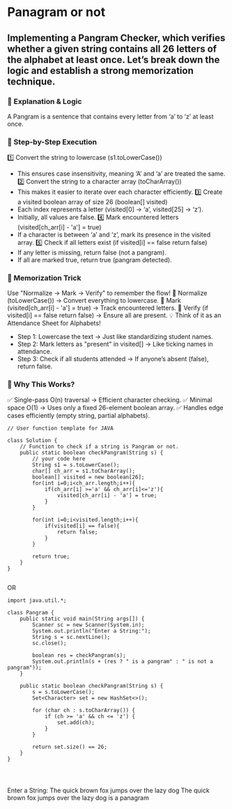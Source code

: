# Panagram or not

## Implementing a Pangram Checker, which verifies whether a given string contains all 26 letters of the alphabet at least once. Let’s break down the logic and establish a strong memorization technique.

### 🔹 Explanation & Logic
A Pangram is a sentence that contains every letter from ‘a’ to ‘z’ at least once.
### 🚀 Step-by-Step Execution
1️⃣ Convert the string to lowercase (s1.toLowerCase())
- This ensures case insensitivity, meaning ‘A’ and ‘a’ are treated the same.
2️⃣ Convert the string to a character array (toCharArray())
- This makes it easier to iterate over each character efficiently.
3️⃣ Create a visited boolean array of size 26 (boolean[] visited)
- Each index represents a letter (visited[0] → ‘a’, visited[25] → ‘z’).
- Initially, all values are false.
4️⃣ Mark encountered letters (visited[ch_arr[i] - 'a'] = true)
- If a character is between ‘a’ and ‘z’, mark its presence in the visited array.
5️⃣ Check if all letters exist (if visited[i] == false return false)
- If any letter is missing, return false (not a pangram).
- If all are marked true, return true (pangram detected).

### 🧠 Memorization Trick
Use "Normalize → Mark → Verify" to remember the flow!
🔹 Normalize (toLowerCase()) → Convert everything to lowercase.
🔹 Mark (visited[ch_arr[i] - 'a'] = true) → Track encountered letters.
🔹 Verify (if visited[i] == false return false) → Ensure all are present.
💡 Think of it as an Attendance Sheet for Alphabets!
- Step 1: Lowercase the text → Just like standardizing student names.
- Step 2: Mark letters as "present" in visited[] → Like ticking names in attendance.
- Step 3: Check if all students attended → If anyone’s absent (false), return false.

### 📌 Why This Works?
✅ Single-pass O(n) traversal → Efficient character checking.
✅ Minimal space O(1) → Uses only a fixed 26-element boolean array.
✅ Handles edge cases efficiently (empty string, partial alphabets).

```
// User function template for JAVA

class Solution {
    // Function to check if a string is Pangram or not.
    public static boolean checkPangram(String s) {
        // your code here
        String s1 = s.toLowerCase();
        char[] ch_arr = s1.toCharArray();
        boolean[] visited = new boolean[26];
        for(int i=0;i<ch_arr.length;i++){
            if(ch_arr[i] >='a' && ch_arr[i]<='z'){
                visited[ch_arr[i] - 'a'] = true;
            }
        }
        
        for(int i=0;i<visited.length;i++){
            if(visited[i] == false){
                return false;
            }
        }
        
        return true;
    }
}


```

OR

```
import java.util.*;

class Pangram {
    public static void main(String args[]) {
        Scanner sc = new Scanner(System.in);
        System.out.println("Enter a String:");
        String s = sc.nextLine();
        sc.close(); 
        
        boolean res = checkPangram(s);
        System.out.println(s + (res ? " is a pangram" : " is not a pangram"));
    }

    public static boolean checkPangram(String s) {
        s = s.toLowerCase();
        Set<Character> set = new HashSet<>(); 
        
        for (char ch : s.toCharArray()) {
            if (ch >= 'a' && ch <= 'z') {
                set.add(ch);
            }
        }
        
        return set.size() == 26; 
    }
}




```

Enter a String:
The quick brown fox jumps over the lazy dog
The quick brown fox jumps over the lazy dog is a panagram
